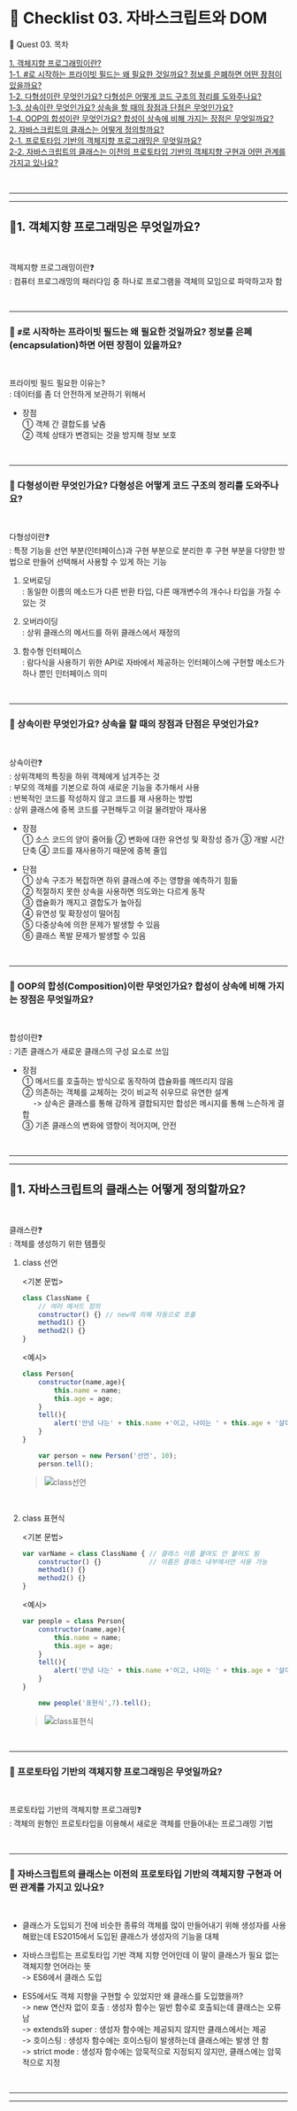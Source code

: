 # 📃 Checklist 03. 자바스크립트와 DOM

💌 Quest 03. 목차

[1. 객체지향 프로그래밍이란?](#1-객체지향-프로그래밍은-무엇일까요)  
[1-1. #로 시작하는 프라이빗 필드는 왜 필요한 것일까요? 정보를 은폐하면 어떤 장점이 있을까요?](#-로-시작하는-프라이빗-필드는-왜-필요한-것일까요-정보를-은폐encapsulation하면-어떤-장점이-있을까요)  
[1-2. 다형성이란 무엇인가요? 다형성은 어떻게 코드 구조의 정리를 도와주나요?](#🤍-다형성이란-무엇인가요-다형성은-어떻게-코드-구조의-정리를-도와주나요)  
[1-3. 상속이란 무엇인가요? 상속을 할 때의 장점과 단점은 무엇인가요?](#-상속이란-무엇인가요-상속을-할-때의-장점과-단점은-무엇인가요)  
[1-4. OOP의 합성이란 무엇인가요? 합성이 상속에 비해 가지는 장점은 무엇일까요?](#-oop의-합성composition이란-무엇인가요-합성이-상속에-비해-가지는-장점은-무엇일까요)  
[2. 자바스크립트의 클래스는 어떻게 정의할까요?](#1-자바스크립트의-클래스는-어떻게-정의할까요)  
[2-1. 프로토타입 기반의 객체지향 프로그래밍은 무엇일까요?](#-프로토타입-기반의-객체지향-프로그래밍은-무엇일까요)  
[2-2. 자바스크립트의 클래스는 이전의 프로토타입 기반의 객체지향 구현과 어떤 관계를 가지고 있나요?](#-자바스크립트의-클래스는-이전의-프로토타입-기반의-객체지향-구현과-어떤-관계를-가지고-있나요)

<br>

---
---

## 🧡1. 객체지향 프로그래밍은 무엇일까요?
<br>

객체지향 프로그래밍이란❓  
: 컴퓨터 프로그래밍의 패러다임 중 하나로 프로그램을 객체의 모임으로 파악하고자 함

<br>

---

### 🤍 `#`로 시작하는 프라이빗 필드는 왜 필요한 것일까요? 정보를 은폐(encapsulation)하면 어떤 장점이 있을까요?
<br>

프라이빗 필드 필요한 이유는?  
: 데이터를 좀 더 안전하게 보관하기 위해서

- 장점  
① 객체 간 결합도를 낮춤  
② 객체 상태가 변경되는 것을 방지해 정보 보호  

<br>

---

### 🤍 다형성이란 무엇인가요? 다형성은 어떻게 코드 구조의 정리를 도와주나요?
<br>

다형성이란❓  
: 특정 기능을 선언 부분(인터페이스)과 구현 부분으로 분리한 후 구현 부분을 다양한 방법으로 만들어 선택해서 사용할 수 있게 하는 기능


1. 오버로딩  
: 동일한 이름의 메소드가 다른 반환 타입, 다른 매개변수의 개수나 타입을 가질 수 있는 것

2. 오버라이딩  
: 상위 클래스의 메서드를 하위 클래스에서 재정의

3. 함수형 인터페이스  
: 람다식을 사용하기 위한 API로 자바에서 제공하는 인터페이스에 구현할 메소드가 하나 뿐인 인터페이스 의미


<br>

---

### 🤍 상속이란 무엇인가요? 상속을 할 때의 장점과 단점은 무엇인가요?
<br>

상속이란❓  
: 상위객체의 특징을 하위 객체에게 넘겨주는 것  
: 부모의 객체를 기본으로 하여 새로운 기능을 추가해서 사용  
: 반복적인 코드를 작성하지 않고 코드를 재 사용하는 방법  
: 상위 클래스에 중복 코드를 구현해두고 이걸 물려받아 재사용

- 장점  
① 소스 코드의 양이 줄어듦
② 변화에 대한 유연성 및 확장성 증가
③ 개발 시간 단축
④ 코드를 재사용하기 때문에 중복 줄임

- 단점  
① 상속 구조가 복잡하면 하위 클래스에 주는 영향을 예측하기 힘듦  
② 적절하지 못한 상속을 사용하면 의도와는 다르게 동작  
③ 캡슐화가 깨지고 결합도가 높아짐  
④ 유연성 및 확장성이 떨어짐  
⑤ 다중상속에 의한 문제가 발생할 수 있음  
⑥ 클래스 폭발 문제가 발생할 수 있음

<br>

---

### 🤍 OOP의 합성(Composition)이란 무엇인가요? 합성이 상속에 비해 가지는 장점은 무엇일까요?
<br>

합성이란❓  
: 기존 클래스가 새로운 클래스의 구성 요소로 쓰임

- 장점  
① 메서드를 호출하는 방식으로 동작하여 캡슐화를 깨뜨리지 않음  
② 의존하는 객체를 교체하는 것이 비교적 쉬우므로 유연한 설계  
&nbsp; &nbsp; &nbsp;-> 상속은 클래스를 통해 강하게 결합되지만 합성은 메시지를 통해 느슨하게 결합  
③ 기존 클래스의 변화에 영향이 적어지며, 안전

<br>

---
---

## 🧡1. 자바스크립트의 클래스는 어떻게 정의할까요?
<br>

클래스란❓  
: 객체를 생성하기 위한 템플릿

1. class 선언

    <기본 문법>
    ```javascript
    class ClassName {
        // 여러 메서드 정의
        constructor() {} // new에 의해 자동으로 호출
        method1() {}
        method2() {}
    }
    ```

    <예시>
    ```javascript
    class Person{
        constructor(name,age){
            this.name = name;
            this.age = age;
        }
        tell(){
            alert('안녕 나는' + this.name +'이고, 나이는 ' + this.age + '살이야');
        }
    }
    ```
    ```javascript
        var person = new Person('선언', 10);
        person.tell();
    ```
    > ![class선언](https://user-images.githubusercontent.com/91482127/201830645-c366b0aa-75ea-4500-8411-590c346ba95d.PNG)


<br>

2. class 표현식

    <기본 문법>
    ```javascript
    var varName = class ClassName { // 클래스 이름 붙여도 안 붙여도 됨
        constructor() {}            // 이름은 클래스 내부에서만 사용 가능
        method1() {}
        method2() {}
    }
    ```

    <예시>
    ```javascript
    var people = class Person{
        constructor(name,age){
            this.name = name;
            this.age = age;
        }
        tell(){
            alert('안녕 나는' + this.name +'이고, 나이는 ' + this.age + '살이야');
        }
    }
    ```
    ```javascript
        new people('표현식',7).tell();
    ```
    > ![class표현식](https://user-images.githubusercontent.com/91482127/201830671-4096678f-3808-4503-820d-34590d14ce8e.PNG)



<br>

---

### 🤍 프로토타입 기반의 객체지향 프로그래밍은 무엇일까요?
<br>

프로토타입 기반의 객체지향 프로그래밍❓  
: 객체의 원형인 프로토타입을 이용해서 새로운 객체를 만들어내는 프로그래밍 기법

<br>

---

### 🤍 자바스크립트의 클래스는 이전의 프로토타입 기반의 객체지향 구현과 어떤 관계를 가지고 있나요?
<br>

- 클래스가 도입되기 전에 비슷한 종류의 객체를 많이 만들어내기 위해 생성자를 사용해왔는데
ES2015에서 도입된 클래스가 생성자의 기능을 대체
- 자바스크립트는 프로토타입 기반 객체 지향 언어인데 이 말이 클래스가 필요 없는 객체지향 언어라는 뜻   
-> ES6에서 클래스 도입

- ES5에서도 객체 지향을 구현할 수 있었지만 왜 클래스를 도입했을까?   
-> new 연산자 없이 호출 : 생성자 함수는 일반 함수로 호출되는데 클래스는 오류남   
-> extends와 super : 생성자 함수에는 제공되지 않지만 클래스에서는 제공  
-> 호이스팅 : 생성자 함수에는 호이스팅이 발생하는데 클래스에는 발생 안 함  
-> strict mode : 생성자 함수에는 암묵적으로 지정되지 않지만, 클래스에는 암묵적으로 지정


<br>

---
---
